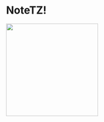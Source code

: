 # NoteTZ!
<img src="https://user-images.githubusercontent.com/95617906/209856580-f361028e-0408-47d5-82ec-13e473a88258.gif" width="250" />
